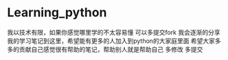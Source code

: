 # Learning_python
我以技术有限，如果你感觉哪里学的不太容易懂 可以多提交fork 
我会逐渐的分享我的学习笔记到这里，希望能有更多的人加入到python的大家庭里面
希望大家多多的贡献自己感觉很有帮助的笔记，帮助别人就是帮助自己
多修改 多提交
